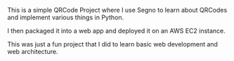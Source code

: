 This is a simple QRCode Project where I use Segno to learn about QRCodes and implement various things in Python.

I then packaged it into a web app and deployed it on an AWS EC2 instance.

This was just a fun project that I did to learn basic web development and web architecture. 
